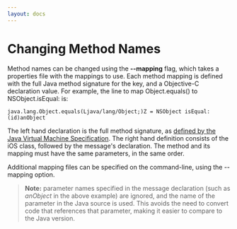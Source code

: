 ```yaml
---
layout: docs
---
```


# Changing Method Names

Method names can be changed using the **--mapping** flag, which takes a properties file with the mappings to use. Each method mapping is defined with the full Java method signature for the key, and a Objective-C declaration value. For example, the line to map Object.equals() to NSObject.isEqual: is:

```
java.lang.Object.equals(Ljava/lang/Object;)Z = NSObject isEqual:(id)anObject
```

The left hand declaration is the full method signature, as [defined by the Java Virtual Machine Specification](http://docs.oracle.com/javase/specs/jvms/se7/html/jvms-4.html#jvms-4.3.4). The right hand definition consists of the iOS class, followed by the message's declaration. The method and its mapping must have the same parameters, in the same order.

Additional mapping files can be specified on the command-line, using the --mapping option.

>**Note:** parameter names specified in the message declaration (such as _anObject_ in the above example) are ignored, and the name of the parameter in the Java source is used. This avoids the need to convert code that references that parameter, making it easier to compare to the Java version.
